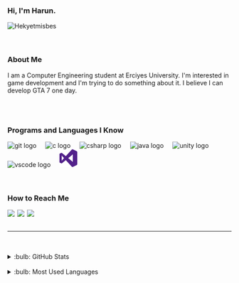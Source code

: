 ### Hi, I'm Harun.

<img src="https://github-readme-stats.vercel.app/api?username=Hekyetmisbes&custom_title=JiSt's%20GitHub%20statistics&show_icons=true&theme=shadow_green&rank_icon=percentile&include_all_commits=true&theme=transparent" alt="Hekyetmisbes" />
<br />
<br />
<br />

### About Me

<p align="left">
  I am a Computer Engineering student at Erciyes University. I'm interested in game development and I'm trying to do something about it. I believe I can develop GTA 7 one day.
</p>

<br />
<br />

### Programs and Languages I Know

<div align="left">
  <img src="https://cdn.jsdelivr.net/gh/devicons/devicon/icons/git/git-original.svg" height="40" alt="git logo"  />
  <img width="12" />
  <img src="https://cdn.jsdelivr.net/gh/devicons/devicon/icons/c/c-original.svg" height="40" alt="c logo"  />
  <img width="12" />
  <img src="https://cdn.jsdelivr.net/gh/devicons/devicon/icons/csharp/csharp-original.svg" height="40" alt="csharp logo"  />
  <img width="12" />
  <img src="https://cdn.jsdelivr.net/gh/devicons/devicon/icons/java/java-original.svg" height="40" alt="java logo"  />
  <img width="12" />
  <img src="https://cdn.jsdelivr.net/gh/devicons/devicon/icons/unity/unity-original.svg" height="40" alt="unity logo"  />
  <img width="12" />
  <img src="https://cdn.jsdelivr.net/gh/devicons/devicon/icons/vscode/vscode-original.svg" height="40" alt="vscode logo"  />
  <img width="12" />
  <img src="https://github.com/devicons/devicon/blob/master/icons/visualstudio/visualstudio-plain.svg" height="40" alt="visualstudio logo"  />
  <img width="12" />
</div>

<br />
<br />

### How to Reach Me

[<img width="22" src="https://unpkg.com/simple-icons@v7/icons/twitter.svg" align="left"/>][twitter]
[<img width="22" src="https://unpkg.com/simple-icons@v7/icons/linkedin.svg" align="left"/>][linkedin]
[<img width="22" src="https://unpkg.com/simple-icons@7.21.0/icons/instagram.svg" align="left"/>][instagram]

<br />
<br />

---

<br />
<br />

<details>
<summary>:bulb: GitHub Stats</summary>
<img src="https://github-readme-stats.vercel.app/api?username=hekyetmisbes&theme=tokyonight">
</details>
<br />
<details>
<summary>:bulb: Most Used Languages</summary>
<img src="https://github-readme-stats.vercel.app/api/top-langs/?username=hekyetmisbes&theme=tokyonight">
</details>

[twitter]:https://twitter.com/hekyetmisbes
[linkedin]:https://www.linkedin.com/in/harunemrecankarabag
[instagram]:https://www.instagram.com/hekyetmisbes/
